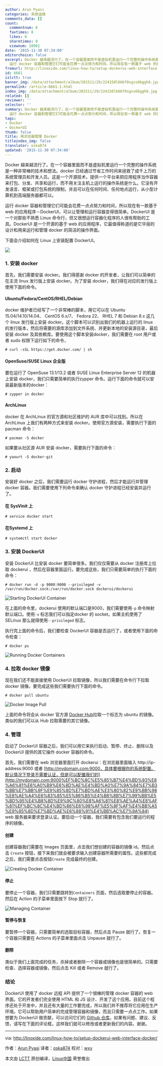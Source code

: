 ```yaml
---
author: Arun Pyasi
categories: 系统运维
comments_data: []
count:
  commentnum: 0
  favtimes: 8
  likes: 0
  sharetimes: 0
  viewnum: 10961
date: '2015-11-30 07:34:00'
editorchoice: false
excerpt: Docker 越来越流行了。在一个容器里面而不是虚拟机里运行一个完整的操作系统是一种非常棒的技术和想法。docker 已经通过节省工作时间来拯救了成千上万的系统管理员和开发人员。这是一个开源技术，提供一个平台来把应用程序当作容器来打包、分发、共享和运行，而不用关注主机上运行的操作系统是什么。它没有开发语言、框架或打包系统的限制，并且可以在任何时间、任何地点运行，从小型计算机到高端服务器都可以。
  运行 docker 容器和管理它们可能会花费一点点努力和时间，所以现在有一款基于 web 的应用程序－DockerUI，可以让管理和运行容
fromurl: http://linoxide.com/linux-how-to/setup-dockerui-web-interface-docker/
id: 6661
islctt: true
banner_img: /data/attachment/album/201511/29/224158l666f0sgss66ggh8.jpg
permalink: /article-6661-1.html
index_img: /data/attachment/album/201511/29/224158l666f0sgss66ggh8.jpg.thumb.jpg
related: []
reviewer: ''
selector: ''
summary: Docker 越来越流行了。在一个容器里面而不是虚拟机里运行一个完整的操作系统是一种非常棒的技术和想法。docker 已经通过节省工作时间来拯救了成千上万的系统管理员和开发人员。这是一个开源技术，提供一个平台来把应用程序当作容器来打包、分发、共享和运行，而不用关注主机上运行的操作系统是什么。它没有开发语言、框架或打包系统的限制，并且可以在任何时间、任何地点运行，从小型计算机到高端服务器都可以。
  运行 docker 容器和管理它们可能会花费一点点努力和时间，所以现在有一款基于 web 的应用程序－DockerUI，可以让管理和运行容
tags:
- Docker
- DockerUI
thumb: false
title: 用浏览器管理 Docker
titleindex_img: false
translator: oska874
updated: '2015-11-30 07:34:00'
---
```


Docker 越来越流行了。在一个容器里面而不是虚拟机里运行一个完整的操作系统是一种非常棒的技术和想法。docker 已经通过节省工作时间来拯救了成千上万的系统管理员和开发人员。这是一个开源技术，提供一个平台来把应用程序当作容器来打包、分发、共享和运行，而不用关注主机上运行的操作系统是什么。它没有开发语言、框架或打包系统的限制，并且可以在任何时间、任何地点运行，从小型计算机到高端服务器都可以。


运行 docker 容器和管理它们可能会花费一点点努力和时间，所以现在有一款基于 web 的应用程序－DockerUI，可以让管理和运行容器变得很简单。DockerUI 是一个对那些不熟悉 Linux 命令行，但又很想运行容器化程序的人很有帮助的工具。DockerUI 是一个开源的基于 web 的应用程序，它最值得称道的是它华丽的设计和用来运行和管理 docker 的简洁的操作界面。


下面会介绍如何在 Linux 上安装配置 DockerUI。


![](/data/attachment/album/201511/29/224158l666f0sgss66ggh8.jpg)


### 1. 安装 docker


首先，我们需要安装 docker。我们得感谢 docker 的开发者，让我们可以简单的在主流 linux 发行版上安装 docker。为了安装 docker，我们得在对应的发行版上使用下面的命令。


#### Ubuntu/Fedora/CentOS/RHEL/Debian


docker 维护者已经写了一个非常棒的脚本，用它可以在 Ubuntu 15.04/14.10/14.04、 CentOS 6.x/7、 Fedora 22、 RHEL 7 和 Debian 8.x 这几个 linux 发行版上安装 docker。这个脚本可以识别出我们的机器上运行的 linux 的发行版本，然后将需要的源库添加到文件系统、并更新本地的安装源目录，最后安装 docker 及其依赖库。要使用这个脚本安装docker，我们需要在 root 用户或者 sudo 权限下运行如下的命令，



```
# curl -sSL https://get.docker.com/ | sh

```

#### OpenSuse/SUSE Linux 企业版


要在运行了 OpenSuse 13.1/13.2 或者 SUSE Linux Enterprise Server 12 的机器上安装 docker，我们只需要简单的执行zypper 命令。运行下面的命令就可以安装最新版本的docker：



```
# zypper in docker

```

#### ArchLinux


docker 在 ArchLinux 的官方源和社区维护的 AUR 库中可以找到。所以在 ArchLinux 上我们有两种方式来安装 docker。使用官方源安装，需要执行下面的 pacman 命令：



```
# pacman -S docker

```

如果要从社区源 AUR 安装 docker，需要执行下面的命令：



```
# yaourt -S docker-git

```

### 2. 启动


安装好 docker 之后，我们需要运行 docker 守护进程，然后才能运行并管理 docker 容器。我们需要使用下列命令来确认 docker 守护进程已经安装并运行了。


#### 在 SysVinit 上



```
# service docker start

```

#### 在Systemd 上



```
# systemctl start docker

```

### 3. 安装 DockerUI


安装 DockerUI 比安装 docker 要简单很多。我们仅仅需要从 docker 注册库上拉取 dockerui ，然后在容器里面运行。要完成这些，我们只需要简单的执行下面的命令：



```
# docker run -d -p 9000:9000 --privileged -v /var/run/docker.sock:/var/run/docker.sock dockerui/dockerui

```

![Starting DockerUI Container](/data/attachment/album/201511/29/223551oc0kco9q70kwe7qg.png)


在上面的命令里，dockerui 使用的默认端口是9000，我们需要使用`-p` 命令映射默认端口。使用`-v` 标志我们可以指定docker 的 socket。如果主机使用了 SELinux 那么就得使用`--privileged` 标志。


执行完上面的命令后，我们要检查 DockerUI 容器是否运行了，或者使用下面的命令检查：



```
# docker ps

```

![Running Docker Containers](/data/attachment/album/201511/29/223624vay03skfhpwu6f6x.png)


### 4. 拉取 docker 镜像


现在我们还不能直接使用 DockerUI 拉取镜像，所以我们需要在命令行下拉取 docker 镜像。要完成这些我们需要执行下面的命令。



```
# docker pull ubuntu

```

![Docker Image Pull](/data/attachment/album/201511/29/223644evo4r4a4loeopo0l.png)


上面的命令将会从 docker 官方源 [Docker Hub](https://hub.docker.com/)拉取一个标志为 ubuntu 的镜像。类似的我们可以从 Hub 拉取需要的其它镜像。


### 4. 管理


启动了 DockerUI 容器之后，我们可以用它来执行启动、暂停、终止、删除以及 DockerUI 提供的其它操作 docker 容器的命令。


首先，我们需要在 web 浏览器里面打开 dockerui：在浏览器里面输入 http://ip-address:9000 或者 [http://mydomain.com:9000，具体要根据你的系统配置。默认情况下登录不需要认证，但是可以配置我们的](http://mydomain.com:9000%EF%BC%8C%E5%85%B7%E4%BD%93%E8%A6%81%E6%A0%B9%E6%8D%AE%E4%BD%A0%E7%9A%84%E7%B3%BB%E7%BB%9F%E9%85%8D%E7%BD%AE%E3%80%82%E9%BB%98%E8%AE%A4%E6%83%85%E5%86%B5%E4%B8%8B%E7%99%BB%E5%BD%95%E4%B8%8D%E9%9C%80%E8%A6%81%E8%AE%A4%E8%AF%81%EF%BC%8C%E4%BD%86%E6%98%AF%E5%8F%AF%E4%BB%A5%E9%85%8D%E7%BD%AE%E6%88%91%E4%BB%AC%E7%9A%84) web 服务器来要求登录认证。要启动一个容器，我们需要有包含我们要运行的程序的镜像。


#### 创建


创建容器我们需要在 Images 页面里，点击我们想创建的容器的镜像 id。然后点击 `Create` 按钮，接下来我们就会被要求输入创建容器所需要的属性。这些都完成之后，我们需要点击按钮`Create` 完成最终的创建。


![Creating Docker Container](/data/attachment/album/201511/29/223707t51sf19qj195ao1k.png)


#### 停止


要停止一个容器，我们只需要跳转到`Containers` 页面，然后选取要停止的容器。然后在 Action 的子菜单里面按下 Stop 就行了。


![Managing Container](/data/attachment/album/201511/29/223726fwnpsafnab11p2aw.png)


#### 暂停与恢复


要暂停一个容器，只需要简单的选取目标容器，然后点击 Pause 就行了。恢复一个容器只需要在 Actions 的子菜单里面点击 Unpause 就行了。


#### 删除


类似于我们上面完成的任务，杀掉或者删除一个容器或镜像也是很简单的。只需要检查、选择容器或镜像，然后点击 Kill 或者 Remove 就行了。


### 结论


DockerUI 使用了 docker 远程 API 提供了一个很棒的管理 docker 容器的 web 界面。它的开发者们完全使用 HTML 和 JS 设计、开发了这个应用。目前这个程序还处于开发中，并且还有大量的工作要完成，所以我们并不推荐将它应用在生产环境。它可以帮助用户简单的完成管理容器和镜像，而且只需要一点点工作。如果想要为 DockerUI 做贡献，可以访问它们的 [Github 仓库](https://github.com/crosbymichael/dockerui/)。如果有问题、建议、反馈，请写在下面的评论框，这样我们就可以修改或者更新我们的内容。谢谢。




---


via: <http://linoxide.com/linux-how-to/setup-dockerui-web-interface-docker/>


作者：[Arun Pyasi](http://linoxide.com/author/arunp/) 译者：[oska874](https://github.com/oska874) 校对：[wxy](https://github.com/wxy)


本文由 [LCTT](https://github.com/LCTT/TranslateProject) 原创编译，[Linux中国](https://linux.cn/) 荣誉推出